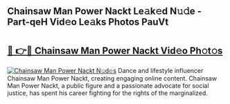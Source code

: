 ## Chainsaw Man Power Nackt Le𝚊k𝚎d N𝚞𝚍e - Part-qeH Vid𝚎o Le𝚊ks Photos PauVt

# <h2><a href="http://fb96vk6.evod.top/?m=Chainsaw+Man+Power+Nackt">🔗 👉🔴 Chainsaw Man Power Nackt Vid𝚎o Ph𝚘t𝚘s</a></h2>

[![Chainsaw Man Power Nackt N𝚞d𝚎s](https://i.imgur.com/8V9OHl7.gif)](http://fb96vk6.evod.top/?m=Chainsaw+Man+Power+Nackt)
Dance and lifestyle influencer Chainsaw Man Power Nackt, creating engaging online content. Chainsaw Man Power Nackt, a public figure and a passionate advocate for social justice, has spent his career fighting for the rights of the marginalized. 

